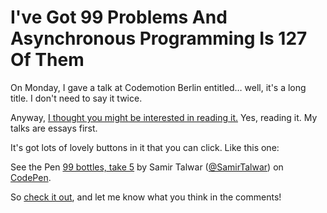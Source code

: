 # I've Got 99 Problems And Asynchronous Programming Is 127 Of Them

On Monday, I gave a talk at Codemotion Berlin entitled… well, it's a long title. I don't need to say it twice.

Anyway, [I thought you might be interested in reading it.][Talk] Yes, reading it. My talks are essays first.

It's got lots of lovely buttons in it that you can click. Like this one:

<p data-height="600" data-theme-id="26053" data-slug-hash="PGVpgQ" data-default-tab="js,result" data-user="SamirTalwar" data-embed-version="2" class="codepen">See the Pen <a href="https://codepen.io/SamirTalwar/pen/PGVpgQ/">99 bottles, take 5</a> by Samir Talwar (<a href="http://codepen.io/SamirTalwar">@SamirTalwar</a>) on <a href="http://codepen.io">CodePen</a>.</p>
<script async src="//assets.codepen.io/assets/embed/ei.js"></script>

So [check it out][Talk], and let me know what you think in the comments!

[Talk]: https://noodlesandwich.com/talks/99-problems/essay
